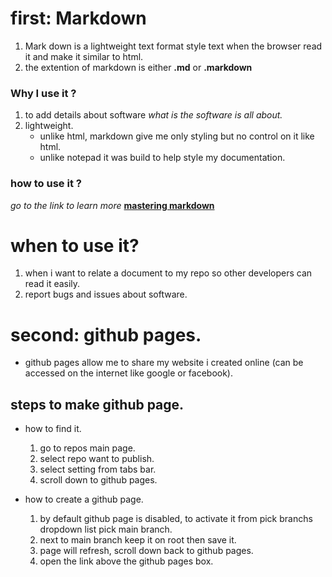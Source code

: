 # first: Markdown
 1. Mark down is a lightweight text format style text when the browser read it and make it similar to html.
 2. the extention of markdown is either **.md** or **.markdown**

### Why I use it ?
 1. to add details about software
    *what is the software is all about.*
 2. lightweight.
    * unlike html, markdown give me only styling but no control on it like html.
    * unlike notepad it was build to help style my documentation.
    
 ### how to use it ?
 *go to the link to learn more*
 **[mastering markdown]( https://guides.github.com/features/mastering-markdown/)**

# when to use it?
  1. when i want to relate a document to my repo so other developers can read it easily.
  2. report bugs and issues about software.

# second: github pages.
 *  github pages allow me to share my website i created online (can be accessed on the internet like google or facebook).
 
## steps to make github page.
   * how to find it. 
     1. go to repos main page.
     2. select repo want to publish.
     3. select setting from tabs bar.
     4. scroll down to github pages.
   
   * how to create a github page.
      1. by default github page is disabled, to activate it from pick branchs dropdown list pick main branch.
      2. next to main branch keep it on root then save it.
      3. page will refresh, scroll down back to github pages.
      4. open the link above the github pages box.
